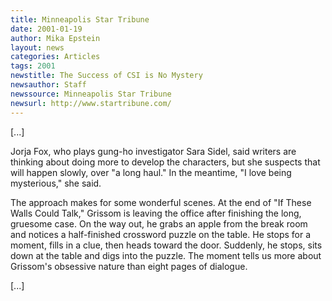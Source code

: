 ```yaml
---
title: Minneapolis Star Tribune
date: 2001-01-19
author: Mika Epstein
layout: news
categories: Articles
tags: 2001
newstitle: The Success of CSI is No Mystery  
newsauthor: Staff  
newssource: Minneapolis Star Tribune  
newsurl: http://www.startribune.com/  
---
```


[...]

Jorja Fox, who plays gung-ho investigator Sara Sidel, said writers are thinking about doing more to develop the characters, but she suspects that will happen slowly, over "a long haul." In the meantime, "I love being mysterious," she said.

The approach makes for some wonderful scenes. At the end of "If These Walls Could Talk," Grissom is leaving the office after finishing the long, gruesome case. On the way out, he grabs an apple from the break room and notices a half-finished crossword puzzle on the table. He stops for a moment, fills in a clue, then heads toward the door. Suddenly, he stops, sits down at the table and digs into the puzzle. The moment tells us more about Grissom's obsessive nature than eight pages of dialogue.

[...]

